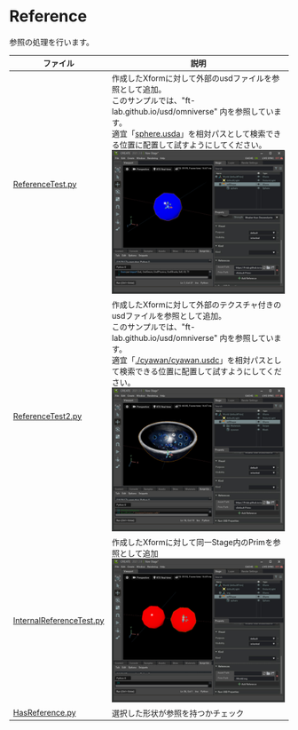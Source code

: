 # Reference

参照の処理を行います。     

|ファイル|説明|    
|---|---|    
|[ReferenceTest.py](./ReferenceTest.py)|作成したXformに対して外部のusdファイルを参照として追加。<br>このサンプルでは、"ft-lab.github.io/usd/omniverse" 内を参照しています。<br>適宜「[sphere.usda](./usd/sphere.usda)」を相対パスとして検索できる位置に配置して試すようにしてください。<br>![usd_prim_reference_00.jpg](./images/usd_prim_reference_00.jpg)|    
|[ReferenceTest2.py](./ReferenceTest2.py)|作成したXformに対して外部のテクスチャ付きのusdファイルを参照として追加。<br>このサンプルでは、"ft-lab.github.io/usd/omniverse" 内を参照しています。<br>適宜「[./cyawan/cyawan.usdc](./usd/cyawan/cyawan.usdc)」を相対パスとして検索できる位置に配置して試すようにしてください。<br>![usd_prim_reference_02.jpg](./images/usd_prim_reference_02.jpg)|    
|[InternalReferenceTest.py](./InternalReferenceTest.py)|作成したXformに対して同一Stage内のPrimを参照として追加<br>![usd_prim_reference_01.jpg](./images/usd_prim_reference_01.jpg)|    
|[HasReference.py](./HasReference.py)|選択した形状が参照を持つかチェック|
